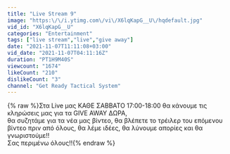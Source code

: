 ```yaml
---
title: "Live Stream 9"
image: "https:\/\/i.ytimg.com\/vi\/X6lqKapG__U\/hqdefault.jpg"
vid_id: "X6lqKapG__U"
categories: "Entertainment"
tags: ["live stream","live","give away"]
date: "2021-11-07T11:11:08+03:00"
vid_date: "2021-11-07T04:11:16Z"
duration: "PT1H9M40S"
viewcount: "1674"
likeCount: "210"
dislikeCount: "3"
channel: "Get Ready Tactical System"
---
```

{% raw %}Στα Live μας KΑΘE ΣABBATO 17:00-18:00 θα κάνουμε τις κληρώσεις μας για τα GIVE AWAY ΔΩΡΑ, <br />θα συζητάμε για τα νέα μας βίντεο, θα βλέπετε το τρέιλερ του επόμενου βίντεο πριν από όλους, θα λέμε ιδέες, θα λύνουμε απορίες και θα γνωριστούμε!! <br />Σας περιμένω όλους!!{% endraw %}
